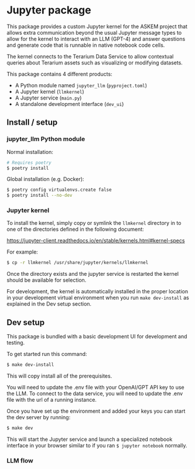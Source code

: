 # Jupyter package

This package provides a custom Jupyter kernel for the ASKEM project that allows extra communication beyond the usual Jupyter message types to allow for the kernel to interact with an LLM (GPT-4) and answer questions and generate code that is runnable in native notebook code cells.

The kernel connects to the Terarium Data Service to allow contextual queries about Terarium assets such as visualizing or modifying datasets.


This package contains 4 different products:

* A Python module named `jupyter_llm` (`pyproject.toml`)
* A Jupyter kernel (`llmkernel`)
* A Jupyter service (`main.py`)
* A standalone development interface (`dev_ui`)

## Install / setup

### jupyter_llm Python module

Normal installation:
```bash
# Requires poetry
$ poetry install
```

Global installation (e.g. Docker):
```bash
$ poetry config virtualenvs.create false
$ poetry install --no-dev
```

### Jupyter kernel

To install the kernel, simply copy or symlink the `llmkernel` directory in to one of the directories defined in the following document:

https://jupyter-client.readthedocs.io/en/stable/kernels.html#kernel-specs


For example:
```bash
$ cp -r llmkernel /usr/share/jupyter/kernels/llmkernel
```

Once the directory exists and the jupyter service is restarted the kernel should be available for selection.

For development, the kernel is automatically installed in the proper location in your development virtual environment when you run `make dev-install` as explained in the Dev setup section.


## Dev setup

This package is bundled with a basic development UI for development and testing.

To get started run this command:

```bash
$ make dev-install
```

This will copy install all of the prerequisites.

You will need to update the .env file with your OpenAI/GPT API key to use the LLM. To connect to the data service, you will need to update the .env file with the url of a running instance.

Once you have set up the environment and added your keys you can start the dev server by running:

```bash
$ make dev
```

This will start the Jupyter service and launch a specialized notebook interface in your browser similar to if you ran `$ jupyter notebook` normally.


### LLM flow

